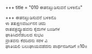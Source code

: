+++
title = "010 ಈತನಖ್ಖುಡಿಸುವನೆ ಬಳಕಿನೊ"

+++
ಈತನಖ್ಖುಡಿಸುವನೆ ಬಳಕಿನೊ   
ಳಾ ತತುಕ್ಷಣವರ್ಜುನನ ಚಮ   
ರಾತಪತ್ರವ್ಯೂಹವನು ಕೈದುಗಳ ಬಂಡಿಗಳ   
ಘಾತಿಸಿದನೆಡಬಲದ ಸುಭಟ   
ವ್ರಾತವನು ಕೆದರಿದನು ಸರಳ ವಿ   
ಘಾತಿಯಲಿ ಬಲುಘಾಯವಡೆದನು ಪಾರ್ಥನಡಿಗಡಿಗೆ      ॥10॥